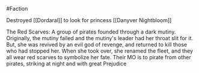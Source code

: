 #Faction 

Destroyed [[Dordaral]] to look for princess [[Danyver Nightbloom]]

The Red Scarves: A group of pirates founded through a dark mutiny. Originally, the mutiny failed and the mutiny's leader had her throat slit for it. But, she was revived by an evil god of revenge, and returned to kill those who had stopped her. When she took over, she renamed the fleet, and they all wear red scarves to symbolize her fate. Their MO is to pirate from other pirates, striking at night and with great Prejudice